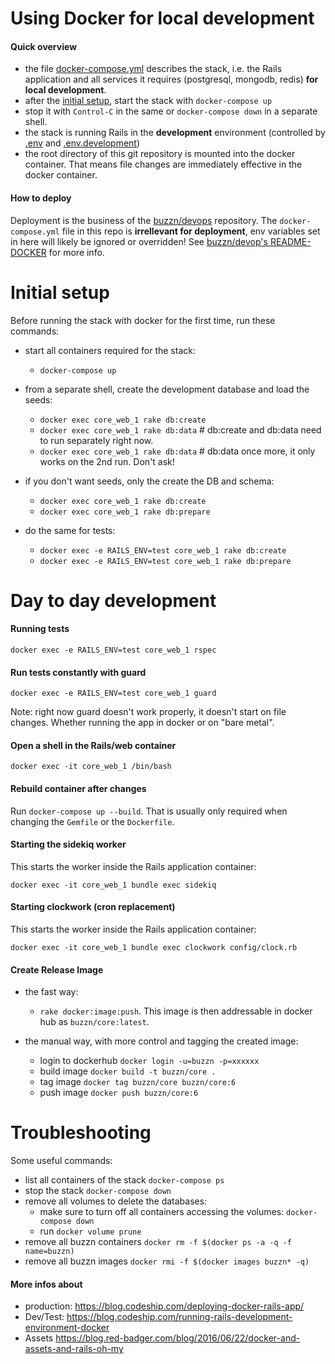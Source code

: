 # Using Docker for local development

#### Quick overview

- the file [docker-compose.yml](./docker-compose.yml) describes the stack, i.e. the Rails application and all services it requires (postgresql, mongodb, redis) **for local development**.
- after the [initial setup](#initial-setup), start the stack with `docker-compose up`
- stop it with `Control-C` in the same or `docker-compose down` in a separate shell.
- the stack is running Rails in the **development** environment (controlled by [.env](./.env) and [.env.development](./.env.development))
- the root directory of this git repository is mounted into the docker container. That means file changes are immediately effective in the docker container.
 
#### How to deploy

Deployment is the business of the [buzzn/devops](https://github.com/buzzn/devops) repository. The `docker-compose.yml` file in this repo is **irrellevant for deployment**, env variables set in here will likely be ignored or overridden! See [buzzn/devop's README-DOCKER](https://github.com/buzzn/devops/blob/master/README-DOCKER.md) for more info.

# Initial setup

Before running the stack with docker for the first time, run these commands:

- start all containers required for the stack:
    - `docker-compose up`
- from a separate shell, create the development database and load the seeds:
    - `docker exec core_web_1 rake db:create`
    - `docker exec core_web_1 rake db:data` # db:create and db:data need to run separately right now.
    - `docker exec core_web_1 rake db:data` # db:data once more, it only works on the 2nd run. Don't ask!

- if you don't want seeds, only the create the DB and schema:
    - `docker exec core_web_1 rake db:create`
    - `docker exec core_web_1 rake db:prepare`

- do the same for tests:
    - `docker exec -e RAILS_ENV=test core_web_1 rake db:create`
    - `docker exec -e RAILS_ENV=test core_web_1 rake db:prepare`

# Day to day development

#### Running tests

`docker exec -e RAILS_ENV=test core_web_1 rspec`

#### Run tests constantly with guard

`docker exec -e RAILS_ENV=test core_web_1 guard`

Note: right now guard doesn't work properly, it doesn't start on file changes. Whether running the app in docker or on "bare metal".

#### Open a shell in the Rails/web container

`docker exec -it core_web_1 /bin/bash`


#### Rebuild container after changes

Run `docker-compose up --build`. That is usually only required when changing the `Gemfile` or the `Dockerfile`.

#### Starting the sidekiq worker

This starts the worker inside the Rails application container:

`docker exec -it core_web_1 bundle exec sidekiq`

#### Starting clockwork (cron replacement)

This starts the worker inside the Rails application container:

`docker exec -it core_web_1 bundle exec clockwork config/clock.rb`

#### Create Release Image

- the fast way: 
  - `rake docker:image:push`. This image is then addressable in docker hub as `buzzn/core:latest`.

- the manual way, with more control and tagging the created image:
  - login to dockerhub `docker login -u=buzzn -p=xxxxxx`
  - build image `docker build -t buzzn/core .`
  - tag image `docker tag buzzn/core buzzn/core:6`
  - push image `docker push buzzn/core:6`

# Troubleshooting

Some useful commands:

- list all containers of the stack `docker-compose ps`
- stop the stack `docker-compose down`
- remove all volumes to delete the databases: 
  - make sure to turn off all containers accessing the volumes: `docker-compose down`  
  - run `docker volume prune`
- remove all buzzn containers `docker rm -f $(docker ps -a -q -f name=buzzn)`
- remove all buzzn images `docker rmi -f $(docker images buzzn* -q)`

#### More infos about

- production: https://blog.codeship.com/deploying-docker-rails-app/
- Dev/Test: https://blog.codeship.com/running-rails-development-environment-docker
- Assets https://blog.red-badger.com/blog/2016/06/22/docker-and-assets-and-rails-oh-my
